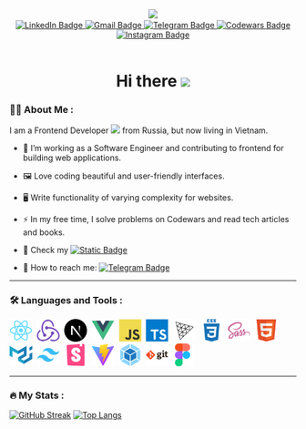 <div id="header" align="center">
  <img src="https://i.giphy.com/media/v1.Y2lkPTc5MGI3NjExMm5oeHp2dW12MzhtcjAzNzA5NzJjYjducnRoaThjZm1tYTR6cnl4OSZlcD12MV9pbnRlcm5hbF9naWZfYnlfaWQmY3Q9Zw/vhsNmFjuN4WDS/giphy.gif" width="100"/>
  <div id="badges">
  <a href="https://www.linkedin.com/in/irina-litvinova-971397266">
    <img src="https://img.shields.io/badge/LinkedIn-red?style=social&logo=LinkedIn" alt="LinkedIn Badge"/>
  </a>
  <a href="https://tsuki13litvinova@gmail.com">
    <img src="https://img.shields.io/badge/Gmail-pink?style=social&logo=Gmail" alt="Gmail Badge"/>
  </a>
  <a href="https://t.me/Tsukimono13">
    <img src="https://img.shields.io/badge/Telegram-grey?style=social&logo=Telegram" alt="Telegram Badge"/>
  </a>
  <a href="https://www.codewars.com/users/LitvinovaIrina">
    <img src="https://img.shields.io/badge/Codewars-red?style=social&logo=Codewars" alt="Codewars Badge"/>
  </a>
  <a href="https://www.instagram.com/tsukimono13/">
    <img src="https://img.shields.io/badge/Instagram-red?style=social&logo=Instagram" alt="Instagram Badge"/>
  </a>
</div>
<img src="https://komarev.com/ghpvc/?username=Tsukimono13&style=flat-square&color=blue" alt=""/>
<h1>
  Hi there
  <img src="https://media.giphy.com/media/hvRJCLFzcasrR4ia7z/giphy.gif" width="30px"/>
</h1>
</div>

### :woman_technologist: About Me :
I am a Frontend Developer <img src="https://media.giphy.com/media/WUlplcMpOCEmTGBtBW/giphy.gif" width="30"> from Russia, but now living in Vietnam.
- :telescope: I’m working as a Software Engineer and contributing to frontend for building web applications.

- :framed_picture: Love coding beautiful and user-friendly interfaces.

- :desktop_computer: Write functionality of varying complexity for websites.

- :zap: In my free time, I solve problems on Codewars and read tech articles and books.

- :open_file_folder: Check my [![Static Badge](https://img.shields.io/badge/Portfolio-red?style=flat)](https://tsukimono13.github.io/Portfolio/)

- :incoming_envelope: How to reach me: [![Telegram Badge](https://img.shields.io/badge/Telegram-blue?style=flat&logo=Telegram)](https://t.me/Tsukimono13)
 ---

### :hammer_and_wrench: Languages and Tools :
<div>
  <img src="https://github.com/devicons/devicon/blob/master/icons/react/react-original.svg" title="React" alt="React" width="40" height="40"/>&nbsp;
  <img src="https://github.com/devicons/devicon/blob/master/icons/redux/redux-original.svg" title="Redux" alt="Redux" width="40" height="40"/>&nbsp;
  <img src="https://github.com/devicons/devicon/blob/master/icons/nextjs/nextjs-original.svg" title="Next" alt="Next" width="40" height="40"/>&nbsp;
  <img src="https://github.com/devicons/devicon/blob/master/icons/vuejs/vuejs-original.svg" title="Vue" alt="Vue" width="40" height="40"/>&nbsp;
  <img src="https://github.com/devicons/devicon/blob/master/icons/javascript/javascript-original.svg" title="JavaScript" alt="JavaScript" width="40" height="40"/>&nbsp;
  <img src="https://github.com/devicons/devicon/blob/master/icons/typescript/typescript-original.svg" title="TypeScript" alt="TypeScript" width="40" height="40"/>&nbsp;
  <img src="https://github.com/devicons/devicon/blob/master/icons/threejs/threejs-original.svg" title="Three" alt="Three" width="40" height="40"/>&nbsp;
  <img src="https://github.com/devicons/devicon/blob/master/icons/css3/css3-plain-wordmark.svg"  title="CSS3" alt="CSS" width="40" height="40"/>&nbsp;
  <img src="https://github.com/devicons/devicon/blob/master/icons/sass/sass-original.svg"  title="SASS" alt="SASS" width="40" height="40"/>&nbsp;
  <img src="https://github.com/devicons/devicon/blob/master/icons/html5/html5-original.svg" title="HTML5" alt="HTML" width="40" height="40"/>&nbsp;
  <img src="https://github.com/devicons/devicon/blob/master/icons/materialui/materialui-original.svg" title="Material UI" alt="Material UI" width="40" height="40"/>&nbsp;
  <img src="https://github.com/devicons/devicon/blob/master/icons/tailwindcss/tailwindcss-original.svg" title="Tailwind" alt="Tailwind" width="40" height="40"/>&nbsp;
  <img src="https://github.com/devicons/devicon/blob/master/icons/storybook/storybook-original.svg" title="Storybook" alt="Storybook" width="40" height="40"/>&nbsp;
  <img src="https://github.com/devicons/devicon/blob/master/icons/vitejs/vitejs-original.svg" title="Vite" alt="Vite" width="40" height="40"/>&nbsp;
  <img src="https://github.com/devicons/devicon/blob/master/icons/webpack/webpack-original.svg" title="Webpack" alt="Webpack" width="40" height="40"/>&nbsp;
  <img src="https://github.com/devicons/devicon/blob/master/icons/git/git-original-wordmark.svg" title="Git" **alt="Git" width="40" height="40"/>
  <img src="https://github.com/devicons/devicon/blob/master/icons/figma/figma-original.svg" title="Figma" **alt="Figma" width="40" height="40"/>
</div>

 ---

### :fire: My Stats :
[![GitHub Streak](https://github-readme-streak-stats.herokuapp.com?user=Tsukimono13&theme=ocean-gradient&hide_border=true)](https://git.io/streak-stats)
[![Top Langs](https://github-readme-stats.vercel.app/api/top-langs/?username=Tsukimono13&layout=compact&theme=catppuccin_latte)](https://github.com/anuraghazra/github-readme-stats)




